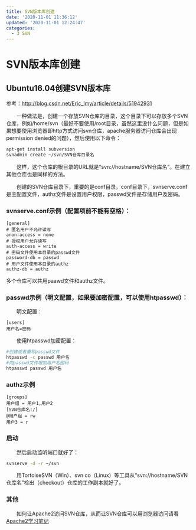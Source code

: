 ```yaml
---
title: SVN版本库创建
date: '2020-11-01 11:36:12'
updated: '2020-11-01 12:24:47'
categories:
  - 3 SVN
---
```

# SVN版本库创建

## Ubuntu16.04创建SVN版本库

参考：<http://blog.csdn.net/Eric_lmy/article/details/51942931>

　　一种做法是，创建一个存放SVN仓库的目录，这个目录下可以存放多个SVN仓库，例如/home/svn（最好不要使用/root目录，虽然这里没什么问题，但是如果想要使用浏览器即http方式访问svn仓库，apache服务器访问仓库会出现permission denied的问题），然后使用以下命令：

```sh
apt-get install subversion
svnadmin create ~/svn/SVN仓库目录名
```

　　这样，这个仓库的根目录的URL就是“svn://hostname/SVN仓库名”。在建立其他仓库也是同样的方法。

　　创建的SVN仓库目录下，重要的是conf目录。conf目录下，svnserve.conf是主配置文件，authz文件是设置用户权限，passwd文件是存储用户及密码。

### svnserve.conf示例（配置项前不能有空格）：

```
[general]
# 匿名用户不允许读写
anon-access = none
# 授权用户允许读写
auth-access = write
# 密码文件使用本目录的passwd文件
password-db = passwd
# 用户文件使用本目录的authz
authz-db = authz  
```
多个仓库可以共用paawd文件和authz文件。

### passwd示例（明文配置，如果要加密配置，可以使用htpasswd）：

　　明文配置：

```
[users]    
用户名=密码  
```

　　使用htpasswd加密配置：

```sh
#创建或者重写passwd文件
htpasswd -c passwd 用户名
#向passwd文件增加用户名密码
htpasswd passwd 用户名
```

### authz示例

```
[groups] 
用户组 = 用户1,用户2 
[SVN仓库名:/]
@用户组 = rw
用户3 = r 
```
### 启动

　　然后启动监听端口就好了：

```sh
svnserve -d -r ~/svn  
```

　　用TortoiseSVN（Win）、svn co（Linux）等工具从“svn://hostname/SVN仓库名”检出（checkout）仓库的工作副本就好了。

### 其他

　　如何让Apache2访问SVN仓库，从而让SVN仓库可以用浏览器访问请看[Apache2学习笔记](/笔记/Apache2#http访问SVN仓库)
